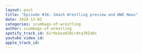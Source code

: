 ```yaml
---
layout: post
title: "Episode #36: Smash Wrestling preview and WWE News"
date: 2018-12-02
categories: scumbags-of-wrestling
author: scumbags-of-wrestling
spotify_track_id: 61r9xUza0IBirAtq7RZa9s
youtube_video_id: 
apple_track_id: 
---
```


